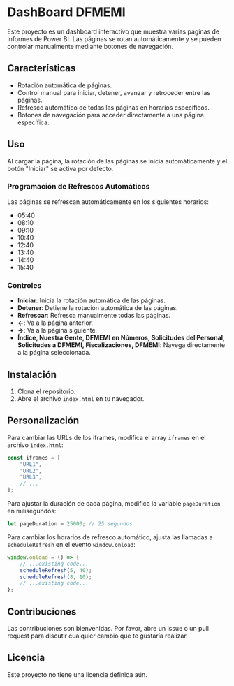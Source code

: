 # DashBoard DFMEMI

Este proyecto es un dashboard interactivo que muestra varias páginas de informes de Power BI. Las páginas se rotan automáticamente y se pueden controlar manualmente mediante botones de navegación.

## Características

- Rotación automática de páginas.
- Control manual para iniciar, detener, avanzar y retroceder entre las páginas.
- Refresco automático de todas las páginas en horarios específicos.
- Botones de navegación para acceder directamente a una página específica.

## Uso

Al cargar la página, la rotación de las páginas se inicia automáticamente y el botón "Iniciar" se activa por defecto.

### Programación de Refrescos Automáticos

Las páginas se refrescan automáticamente en los siguientes horarios:

- 05:40
- 08:10
- 09:10
- 10:40
- 12:40
- 13:40
- 14:40
- 15:40

### Controles

- **Iniciar**: Inicia la rotación automática de las páginas.
- **Detener**: Detiene la rotación automática de las páginas.
- **Refrescar**: Refresca manualmente todas las páginas.
- **←**: Va a la página anterior.
- **→**: Va a la página siguiente.
- **Índice, Nuestra Gente, DFMEMI en Números, Solicitudes del Personal, Solicitudes a DFMEMI, Fiscalizaciones, DFMEMI**: Navega directamente a la página seleccionada.

## Instalación

1. Clona el repositorio.
2. Abre el archivo `index.html` en tu navegador.

## Personalización

Para cambiar las URLs de los iframes, modifica el array `iframes` en el archivo `index.html`:

```javascript
const iframes = [
    "URL1",
    "URL2",
    "URL3",
    // ...
];
```

Para ajustar la duración de cada página, modifica la variable `pageDuration` en milisegundos:

```javascript
let pageDuration = 25000; // 25 segundos
```

Para cambiar los horarios de refresco automático, ajusta las llamadas a `scheduleRefresh` en el evento `window.onload`:

```javascript
window.onload = () => {
    // ...existing code...
    scheduleRefresh(5, 40);
    scheduleRefresh(8, 10);
    // ...existing code...
};
```

## Contribuciones

Las contribuciones son bienvenidas. Por favor, abre un issue o un pull request para discutir cualquier cambio que te gustaría realizar.

## Licencia

Este proyecto no tiene una licencia definida aún.
